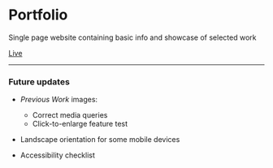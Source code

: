 # Portfolio

Single page website containing basic info and showcase of selected work

[Live](https://ivyshoo.github.io/)

<!-- ![Portfolio Screen](portfolio-screen-2.png) -->


---
### Future updates

* _Previous Work_ images: 
    * Correct media queries
    * Click-to-enlarge feature test

* Landscape orientation for some mobile devices

* Accessibility checklist


